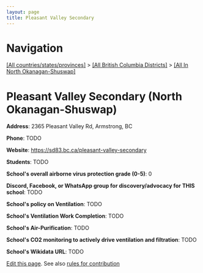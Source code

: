 ```yaml
---
layout: page
title: Pleasant Valley Secondary
---
```

# Navigation

[[All countries/states/provinces]](../../..) > [[All British Columbia Districts]](../..) > [[All In North Okanagan-Shuswap]](..)

# Pleasant Valley Secondary (North Okanagan-Shuswap)

**Address**: 2365 Pleasant Valley Rd, Armstrong, BC

**Phone**: TODO

**Website**: <https://sd83.bc.ca/pleasant-valley-secondary>

**Students**: TODO

**School's overall airborne virus protection grade (0-5)**: 0

**Discord, Facebook, or WhatsApp group for discovery/advocacy for THIS school**: TODO

**School's policy on Ventilation**: TODO

**School's Ventilation Work Completion**: TODO

**School's Air-Purification**: TODO

**School's CO2 monitoring to actively drive ventilation and filtration**: TODO

**School's Wikidata URL**: TODO


[Edit this page](https://github.com/ventilate-schools/BC/edit/main/./North_Okanagan-Shuswap/Pleasant_Valley_Secondary.md). See also [rules for contribution](../../../contribution-rules/)